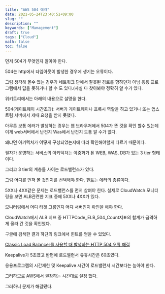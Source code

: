 ```yaml
---
title: "AWS 504 에러"
date: 2021-05-24T23:40:51+09:00
slug: ""
description: ""
keywords: ["Management"]
draft: true
tags: ["Cloud"]
math: false
toc: false
---
```


먼저 504가 무엇인지  알아야 한다. 

504는 http에서 타임아웃이 발생한 경우에 생기는 오류이다. 

그럼 생각해 볼수 있는 경우가 네트워크 단에서 잘못된 경로를 향하던가 아님 응용 프로그램에서 답을 못하거나 할 수 도 있다.(사실 다 찾아봐야 정확히 알 수가 있다. 

위키트리에서는 아래의 내용으로 설명을 한다. 

504(게이트웨이 시간초과): 서버가 게이트웨이나 프록시 역할을 하고 있거나 또는 업스트림 서버에서 제때 요청을 받지 못했다. 

아무튼 보통 에러가 발생하는 경우는 웹 브라우저에서 504가 뜬 것을 확인 할수 있는데 이게 web서버에서 난건지 Was에서 난건지 도통 알 수가 없다. 

왜냐면 아키텍처가 어떻게 구성되었는지에 따라 확인해야할게 다르기 때문이다.

필자가 운영하는 서비스의 아키텍처는 이중화가 된 WEB, WAS, DB가 있는 3 tier 형태이다.

그리고 3 tier의 계층들 사이는 로드밸런스가 있다. 

그럼 어디를 먼저 볼 것인지를 선택해야 한다. 힌트는 에러의 종류이다. 

5XX나 4XX같은 문제는 로드밸런스를 먼저 살펴야 한다. 실제로 CloudWatch 모니터링을 보면 ALB관련한 지표 중에 5XX나 4XX가 있다. 

모니터링에서 어디 타겟 그룹인지 어디 서버인지 확인을 해야 한다.

CloudWatch에서 ALB 지표 중 HTTPCode_ELB_504_Count지표의 합계가 급격하게 올라 간 것을 확인했다. 

구글에 검색한 결과 하단의 링크에서 힌트를 얻을 수 있었다. 

[Classic Load Balancer를 사용할 때 발생하는 HTTP 504 오류 해결](https://aws.amazon.com/ko/premiumsupport/knowledge-center/504-error-classic/)

Keepalive가 5초였고 반면에  로드밸런서 유휴시간은 60초였다.

응용프로그램의 시간제한 및 Keepalive 시간이 로드밸런서 시간보다는 높아야 한다. 

그러하므로 AWS에서 권장하는 시간대로 설정 했다.

그러하니 문제가 해결됐다.
